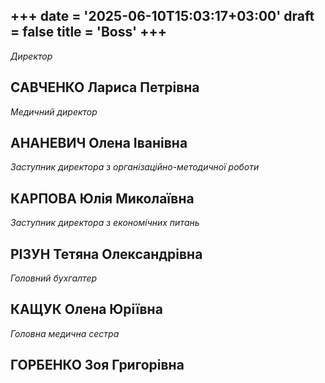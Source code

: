 +++
date = '2025-06-10T15:03:17+03:00'
draft = false
title = 'Boss'
+++
---
*Директор*
## САВЧЕНКО Лариса Петрівна

*Медичний директор*
## АНАНЕВИЧ Олена Іванівна

*Заступник директора з організаційно-методичної роботи*
## КАРПОВА Юлія Миколаївна

*Заступник директора з економічних питань*
## РІЗУН Тетяна Олександрівна

*Головний бухгалтер*
## КАЩУК Олена Юріївна

*Головна медична сестра*
## ГОРБЕНКО Зоя Григорівна